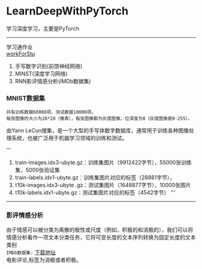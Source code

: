 # LearnDeepWithPyTorch

学习深度学习，主要是PyTorch

----

学习通作业  
[workForStu](./code/DR006.ipynb)

1. 手写数字识别(前馈神经网络)
2. MINST(深度学习网络)
3. RNN影评情感分析(IMDb数据集)

### MNIST数据集

    共有训练数据60000项、测试数据10000项。
    每张图像的大小为28*28（像素），每张图像都为灰度图像，位深度为8（灰度图像是0-255）。  

由Yann LeCun搜集，是一个大型的手写体数字数据库，通常用于训练各种图像处理系统，也被广泛用于机器学习领域的训练和测试。

'''

1. train-images.idx3-ubyte.gz：训练集图片（9912422字节），55000张训练集，5000张验证集
2. train-labels.idx1-ubyte.gz：训练集图片对应的标签（28881字节），
3. t10k-images.idx3-ubyte .gz：测试集图片（1648877字节），10000张图片
4. t10k-labels.idx1-ubyte.gz：测试集图片对应的标签（4542字节）
   '''

-----

### 影评情感分析

由于情感可以被分类为离散的极性或尺度（例如，积极的和消极的），我们可以将情感分析看作⼀项⽂本分类任务，它将可变⻓度的⽂本序列转换为固定⻓度的⽂本类别   
`IMDb数据集:`  [下载地址](https://ai.stanford.edu/~amaas/data/sentiment/)  
电影评论,标签为消极或者积极。